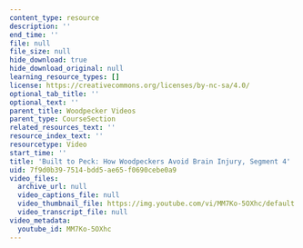 ```yaml
---
content_type: resource
description: ''
end_time: ''
file: null
file_size: null
hide_download: true
hide_download_original: null
learning_resource_types: []
license: https://creativecommons.org/licenses/by-nc-sa/4.0/
optional_tab_title: ''
optional_text: ''
parent_title: Woodpecker Videos
parent_type: CourseSection
related_resources_text: ''
resource_index_text: ''
resourcetype: Video
start_time: ''
title: 'Built to Peck: How Woodpeckers Avoid Brain Injury, Segment 4'
uid: 7f9d0b39-7514-bdd5-ae65-f0690cebe0a9
video_files:
  archive_url: null
  video_captions_file: null
  video_thumbnail_file: https://img.youtube.com/vi/MM7Ko-5OXhc/default.jpg
  video_transcript_file: null
video_metadata:
  youtube_id: MM7Ko-5OXhc
---
```

